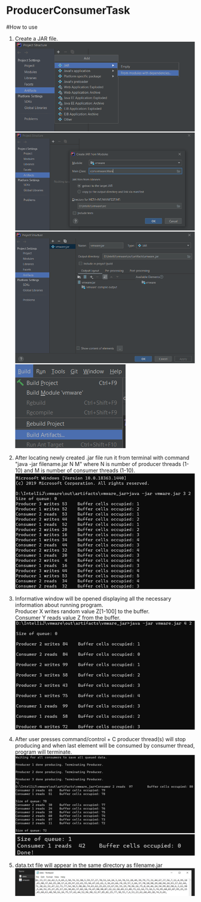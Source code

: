 # ProducerConsumerTask

#How to use

1. Create a JAR file.
   ![img.png](photosForReadMe/img.png)
   ![img_1.png](photosForReadMe/img_1.png)
   ![img_2.png](photosForReadMe/img_2.png)
   ![img_3.png](photosForReadMe/img_3.png)

   
2. After locating newly created .jar file run it from terminal with command
   "java -jar filename.jar N M" where N is number of producer threads (1-10) and M is number of consumer threads (1-10).
   ![img_4.png](photosForReadMe/img_4.png)
   
3. Informative window will be opened displaying all the necessary information about running program.  
Producer X writes random value Z[1-100] to the buffer.  
   Consumer Y reads value Z from the buffer.     
![img_6.png](photosForReadMe/img_6.png)
   
4. After user presses command/control + C producer thread(s) will stop producing and when last element will be consumed by consumer thread, program will terminate.
   ![img_8.png](photosForReadMe/img_11.png)
   ![img_9.png](photosForReadMe/img_9.png)

5. data.txt file will appear in the same directory as filename.jar
   ![img.png](photosForReadMe/img_10.png)